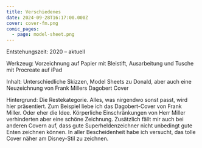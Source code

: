 ```yaml
---
title: Verschiedenes
date: 2024-09-28T16:17:00.000Z
cover: cover-fm.png
comic_pages:
  - page: model-sheet.png
---
```



Entstehungszeit: 2020 – aktuell

Werkzeug: Vorzeichnung auf Papier mit Bleistift, Ausarbeitung und Tusche mit Procreate auf iPad

Inhalt: Unterschiedliche Skizzen, Model Sheets zu Donald, aber auch eine Neuzeichnung von Frank Millers Dagobert Cover

Hintergrund: Die Restekategorie. Alles, was nirgendwo sonst passt, wird hier präsentiert. Zum Beispiel liebe ich das Dagobert-Cover von Frank Miller. Oder eher die Idee. Körperliche Einschränkungen von Herr Miller verhinderten aber eine schöne Zeichnung. Zusätzlich fällt mir auch bei anderen Covern auf, dass gute Superheldenzeichner nicht unbedingt gute Enten zeichnen können. In aller Bescheidenheit habe ich versucht, das tolle Cover näher am Disney-Stil zu zeichnen.
